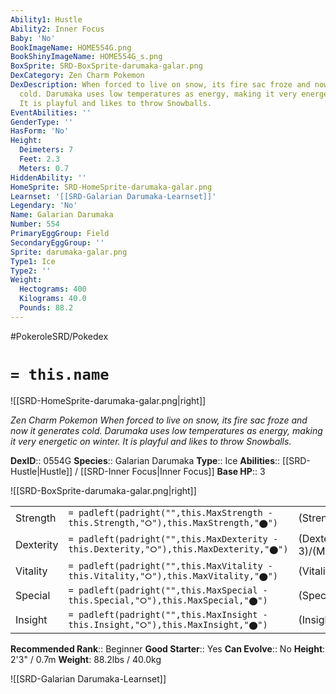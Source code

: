 ```yaml
---
Ability1: Hustle
Ability2: Inner Focus
Baby: 'No'
BookImageName: HOME554G.png
BookShinyImageName: HOME554G_s.png
BoxSprite: SRD-BoxSprite-darumaka-galar.png
DexCategory: Zen Charm Pokemon
DexDescription: When forced to live on snow, its fire sac froze and now it generates
  cold. Darumaka uses low temperatures as energy, making it very energetic on winter.
  It is playful and likes to throw Snowballs.
EventAbilities: ''
GenderType: ''
HasForm: 'No'
Height:
  Deimeters: 7
  Feet: 2.3
  Meters: 0.7
HiddenAbility: ''
HomeSprite: SRD-HomeSprite-darumaka-galar.png
Learnset: '[[SRD-Galarian Darumaka-Learnset]]'
Legendary: 'No'
Name: Galarian Darumaka
Number: 554
PrimaryEggGroup: Field
SecondaryEggGroup: ''
Sprite: darumaka-galar.png
Type1: Ice
Type2: ''
Weight:
  Hectograms: 400
  Kilograms: 40.0
  Pounds: 88.2
---
```


#PokeroleSRD/Pokedex

# `= this.name`

![[SRD-HomeSprite-darumaka-galar.png|right]]

*Zen Charm Pokemon*
*When forced to live on snow, its fire sac froze and now it generates cold. Darumaka uses low temperatures as energy, making it very energetic on winter. It is playful and likes to throw Snowballs.*

**DexID**:: 0554G
**Species**:: Galarian Darumaka
**Type**:: Ice
**Abilities**:: [[SRD-Hustle|Hustle]] / [[SRD-Inner Focus|Inner Focus]]
**Base HP**:: 3

![[SRD-BoxSprite-darumaka-galar.png|right]]

|           |                                                                                        |                                          |
| --------- | -------------------------------------------------------------------------------------- | ---------------------------------------- |
| Strength  | `= padleft(padright("",this.MaxStrength - this.Strength,"⭘"),this.MaxStrength,"⬤")`    | (Strength::3)/(MaxStrength::7)   |
| Dexterity | `= padleft(padright("",this.MaxDexterity - this.Dexterity,"⭘"),this.MaxDexterity,"⬤")` | (Dexterity:: 3)/(MaxDexterity::6) |
| Vitality  | `= padleft(padright("",this.MaxVitality - this.Vitality,"⭘"),this.MaxVitality,"⬤")`    | (Vitality::2)/(MaxVitality::4)   |
| Special   | `= padleft(padright("",this.MaxSpecial - this.Special,"⭘"),this.MaxSpecial,"⬤")`       | (Special::1)/(MaxSpecial::3)     |
| Insight   | `= padleft(padright("",this.MaxInsight - this.Insight,"⭘"),this.MaxInsight,"⬤")`       | (Insight::2)/(MaxInsight::4)     |

**Recommended Rank**:: Beginner
**Good Starter**:: Yes
**Can Evolve**:: No
**Height**: 2'3" / 0.7m
**Weight**: 88.2lbs / 40.0kg

![[SRD-Galarian Darumaka-Learnset]]